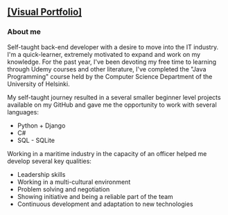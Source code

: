 ## [[Visual Portfolio]](https://github.com/Tox2401/Tox2401/blob/main/Portfolio.pdf)

### About me

Self-taught back-end developer with a desire to move into the IT industry. I'm a quick-learner, extremely motivated to expand
and work on my knowledge.
For the past year, I've been devoting my free time to learning through Udemy courses and other literature, I've completed the
"Java Programming" course held by the Computer Science Department of the University of Helsinki.

My self-taught journey resulted in a several smaller beginner level projects available on my GitHub and gave me the
opportunity to work with several languages:
- Python + Django
- C#
- SQL - SQLite

Working in a maritime industry in the capacity of an officer helped me develop several key qualities:
- Leadership skills
- Working in a multi-cultural environment
- Problem solving and negotiation
- Showing initiative and being a reliable part of the team
- Continuous development and adaptation to new technologies
